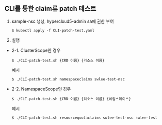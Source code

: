 ## CLI를 통한 claim류 patch 테스트
1. sample-nsc 생성, hypercloud5-admin sa에 권한 부여
    ```
    $ kubectl apply -f CLI-patch-test.yaml
    ```

2. 실행  
* 2-1. ClusterScope인 경우
    ```
    $ ./CLI-patch-test.sh {CRD 이름} {리소스 이름}
    ```
    예시
    ```
    $ ./CLI-patch-test.sh namespaceclaims swlee-test-nsc
    ```

* 2-2. NamespaceScope인 경우
    ```
    $ ./CLI-patch-test.sh {CRD 이름} {리소스 이름} {네임스페이스}
    ```
    예시
    ```
    $ ./CLI-patch-test.sh resourcequotaclaims swlee-test-nsc swlee-test
    ```

